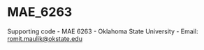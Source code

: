 # MAE_6263
Supporting code - MAE 6263 - Oklahoma State University - Email: romit.maulik@okstate.edu
